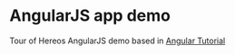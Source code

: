 # AngularJS app demo

Tour of Hereos AngularJS demo based in [Angular Tutorial](https://angular.io/tutorial)
